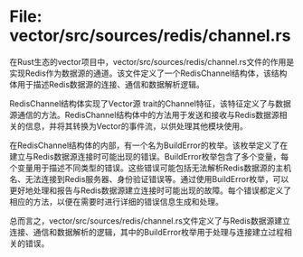 # File: vector/src/sources/redis/channel.rs

在Rust生态的vector项目中，vector/src/sources/redis/channel.rs文件的作用是实现Redis作为数据源的通道。该文件定义了一个RedisChannel结构体，该结构体用于描述Redis数据源的连接、通信和数据解析逻辑。

RedisChannel结构体实现了Vector源 trait的Channel特征，该特征定义了与数据源通信的方法。RedisChannel结构体中的方法用于发送和接收与Redis数据源相关的信息，并将其转换为Vector的事件流，以供处理其他模块使用。

在RedisChannel结构体的内部，有一个名为BuildError的枚举。该枚举定义了在建立与Redis数据源连接时可能出现的错误。BuildError枚举包含了多个变量，每个变量用于描述不同类型的错误。这些错误可能包括无法解析Redis数据源的主机名、无法连接到Redis服务器、身份验证错误等。通过使用BuildError枚举，可以更好地处理和报告与Redis数据源建立连接时可能出现的故障。每个错误都定义了相应的方法，以便在需要时进行详细的错误信息生成和处理。

总而言之，vector/src/sources/redis/channel.rs文件定义了与Redis数据源建立连接、通信和数据解析的逻辑，其中的BuildError枚举用于处理与连接建立过程相关的错误。

